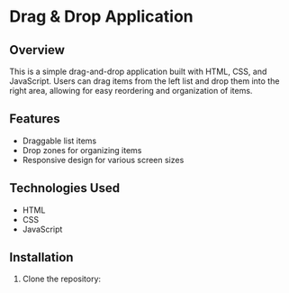# Drag & Drop Application

## Overview
This is a simple drag-and-drop application built with HTML, CSS, and JavaScript. Users can drag items from the left list and drop them into the right area, allowing for easy reordering and organization of items.

## Features
- Draggable list items
- Drop zones for organizing items
- Responsive design for various screen sizes

## Technologies Used
- HTML
- CSS
- JavaScript

## Installation
1. Clone the repository:
